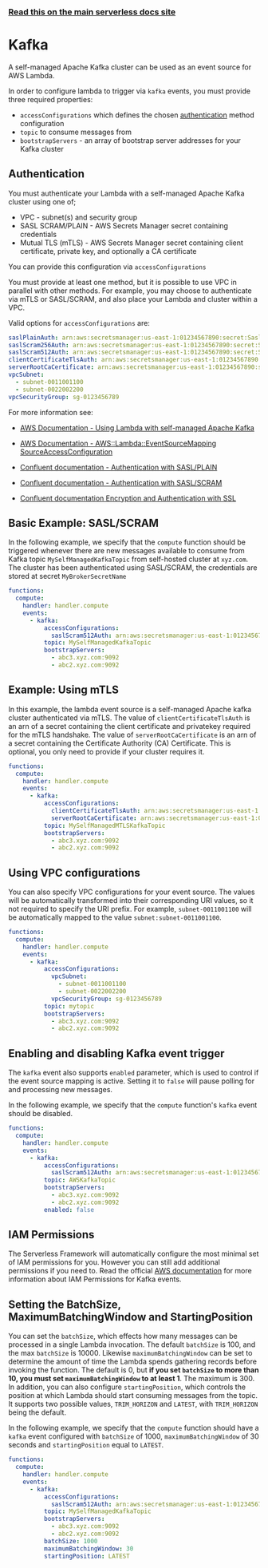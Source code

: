 <!--
title: Serverless Framework - AWS Lambda Events - Self-managed Apache Kafka
menuText: Kafka
description:  Setting up AWS self-managed Apache Kafka Events with AWS Lambda via the Serverless Framework
layout: Doc
-->

<!-- DOCS-SITE-LINK:START automatically generated  -->

### [Read this on the main serverless docs site](https://www.serverless.com/framework/docs/providers/aws/events/kafka)

<!-- DOCS-SITE-LINK:END -->

# Kafka

A self-managed Apache Kafka cluster can be used as an event source for AWS Lambda.

In order to configure lambda to trigger via `kafka` events, you must provide three required properties:

- `accessConfigurations` which defines the chosen [authentication](#authentication) method configuration
- `topic` to consume messages from
- `bootstrapServers` - an array of bootstrap server addresses for your Kafka cluster

## Authentication

You must authenticate your Lambda with a self-managed Apache Kafka cluster using one of;

- VPC - subnet(s) and security group
- SASL SCRAM/PLAIN - AWS Secrets Manager secret containing credentials
- Mutual TLS (mTLS) - AWS Secrets Manager secret containing client certificate, private key, and optionally a CA certificate

You can provide this configuration via `accessConfigurations`

You must provide at least one method, but it is possible to use VPC in parallel with other methods. For example, you may choose to authenticate via mTLS or SASL/SCRAM, and also place your Lambda and cluster within a VPC.

Valid options for `accessConfigurations` are:

```yaml
saslPlainAuth: arn:aws:secretsmanager:us-east-1:01234567890:secret:SaslPlain
saslScram256Auth: arn:aws:secretsmanager:us-east-1:01234567890:secret:SaslScram256
saslScram512Auth: arn:aws:secretsmanager:us-east-1:01234567890:secret:SaslScram512
clientCertificateTlsAuth: arn:aws:secretsmanager:us-east-1:01234567890:secret:ClientCertificateTLS
serverRootCaCertificate: arn:aws:secretsmanager:us-east-1:01234567890:secret:ServerRootCaCertificate
vpcSubnet:
  - subnet-0011001100
  - subnet-0022002200
vpcSecurityGroup: sg-0123456789
```

For more information see:

- [AWS Documentation - Using Lambda with self-managed Apache Kafka](https://docs.aws.amazon.com/lambda/latest/dg/with-kafka.html#smaa-authentication)

- [AWS Documentation - AWS::Lambda::EventSourceMapping SourceAccessConfiguration](https://docs.aws.amazon.com/AWSCloudFormation/latest/UserGuide/aws-properties-lambda-eventsourcemapping-sourceaccessconfiguration.html)

- [Confluent documentation - Authentication with SASL/PLAIN](https://docs.confluent.io/platform/current/kafka/authentication_sasl/authentication_sasl_plain.html)

- [Confluent documentation - Authentication with SASL/SCRAM](https://docs.confluent.io/platform/current/kafka/authentication_sasl/authentication_sasl_scram.html)

- [Confluent documentation Encryption and Authentication with SSL](https://docs.confluent.io/platform/current/kafka/authentication_ssl.html)

## Basic Example: SASL/SCRAM

In the following example, we specify that the `compute` function should be triggered whenever there are new messages available to consume from Kafka topic `MySelfManagedKafkaTopic` from self-hosted cluster at `xyz.com`. The cluster has been authenticated using SASL/SCRAM, the credentials are stored at secret `MyBrokerSecretName`

```yml
functions:
  compute:
    handler: handler.compute
    events:
      - kafka:
          accessConfigurations:
            saslScram512Auth: arn:aws:secretsmanager:us-east-1:01234567890:secret:MyBrokerSecretName
          topic: MySelfManagedKafkaTopic
          bootstrapServers:
            - abc3.xyz.com:9092
            - abc2.xyz.com:9092
```

## Example: Using mTLS

In this example, the lambda event source is a self-managed Apache kafka cluster authenticated via mTLS. The value of `clientCertificateTlsAuth` is an arn of a secret containing the client certificate and privatekey required for the mTLS handshake. The value of `serverRootCaCertificate` is an arn of a secret containing the Certificate Authority (CA) Certificate. This is optional, you only need to provide if your cluster requires it.

```yml
functions:
  compute:
    handler: handler.compute
    events:
      - kafka:
          accessConfigurations:
            clientCertificateTlsAuth: arn:aws:secretsmanager:us-east-1:01234567890:secret:ClientCertificateTLS
            serverRootCaCertificate: arn:aws:secretsmanager:us-east-1:01234567890:secret:ServerRootCaCertificate
          topic: MySelfManagedMTLSKafkaTopic
          bootstrapServers:
            - abc3.xyz.com:9092
            - abc2.xyz.com:9092
```

## Using VPC configurations

You can also specify VPC configurations for your event source. The values will be automatically transformed into their corresponding URI values, so it not required to specify the URI prefix. For example, `subnet-0011001100` will be automatically mapped to the value `subnet:subnet-0011001100`.

```yml
functions:
  compute:
    handler: handler.compute
    events:
      - kafka:
          accessConfigurations:
            vpcSubnet:
              - subnet-0011001100
              - subnet-0022002200
            vpcSecurityGroup: sg-0123456789
          topic: mytopic
          bootstrapServers:
            - abc3.xyz.com:9092
            - abc2.xyz.com:9092
```

## Enabling and disabling Kafka event trigger

The `kafka` event also supports `enabled` parameter, which is used to control if the event source mapping is active. Setting it to `false` will pause polling for and processing new messages.

In the following example, we specify that the `compute` function's `kafka` event should be disabled.

```yml
functions:
  compute:
    handler: handler.compute
    events:
      - kafka:
          accessConfigurations:
            saslScram512Auth: arn:aws:secretsmanager:us-east-1:01234567890:secret:MyBrokerSecretName
          topic: AWSKafkaTopic
          bootstrapServers:
            - abc3.xyz.com:9092
            - abc2.xyz.com:9092
          enabled: false
```

## IAM Permissions

The Serverless Framework will automatically configure the most minimal set of IAM permissions for you. However you can still add additional permissions if you need to. Read the official [AWS documentation](https://docs.aws.amazon.com/lambda/latest/dg/kafka-smaa.html) for more information about IAM Permissions for Kafka events.

## Setting the BatchSize, MaximumBatchingWindow and StartingPosition

You can set the `batchSize`, which effects how many messages can be processed in a single Lambda invocation. The default `batchSize` is 100, and the max `batchSize` is 10000.
Likewise `maximumBatchingWindow` can be set to determine the amount of time the Lambda spends gathering records before invoking the function. The default is 0, but **if you set `batchSize` to more than 10, you must set `maximumBatchingWindow` to at least 1**. The maximum is 300.
In addition, you can also configure `startingPosition`, which controls the position at which Lambda should start consuming messages from the topic. It supports two possible values, `TRIM_HORIZON` and `LATEST`, with `TRIM_HORIZON` being the default.

In the following example, we specify that the `compute` function should have a `kafka` event configured with `batchSize` of 1000, `maximumBatchingWindow` of 30 seconds and `startingPosition` equal to `LATEST`.

```yml
functions:
  compute:
    handler: handler.compute
    events:
      - kafka:
          accessConfigurations:
            saslScram512Auth: arn:aws:secretsmanager:us-east-1:01234567890:secret:MyBrokerSecretName
          topic: MySelfManagedKafkaTopic
          bootstrapServers:
            - abc3.xyz.com:9092
            - abc2.xyz.com:9092
          batchSize: 1000
          maximumBatchingWindow: 30
          startingPosition: LATEST
```
